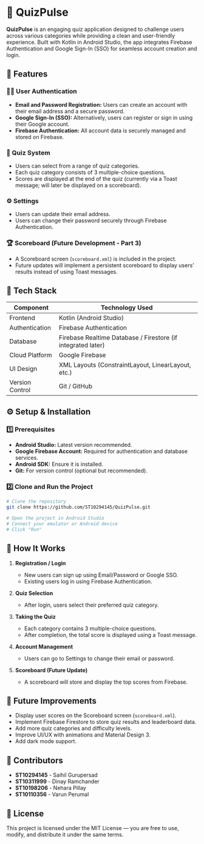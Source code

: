 # 📱 QuizPulse

**QuizPulse** is an engaging quiz application designed to challenge users across various categories while providing a clean and user-friendly experience. Built with Kotlin in Android Studio, the app integrates Firebase Authentication and Google Sign-In (SSO) for seamless account creation and login.

## 🚀 Features

### 🧑‍💻 User Authentication
- **Email and Password Registration:** Users can create an account with their email address and a secure password.
- **Google Sign-In (SSO):** Alternatively, users can register or sign in using their Google account.
- **Firebase Authentication:** All account data is securely managed and stored on Firebase.

### 🧠 Quiz System
- Users can select from a range of quiz categories.
- Each quiz category consists of 3 multiple-choice questions.
- Scores are displayed at the end of the quiz (currently via a Toast message; will later be displayed on a scoreboard).

### ⚙️ Settings
- Users can update their email address.
- Users can change their password securely through Firebase Authentication.

### 🏆 Scoreboard (Future Development - Part 3)
- A Scoreboard screen (`scoreboard.xml`) is included in the project.
- Future updates will implement a persistent scoreboard to display users’ results instead of using Toast messages.

## 🧩 Tech Stack

| Component          | Technology Used                        |
|--------------------|---------------------------------------|
| Frontend           | Kotlin (Android Studio)               |
| Authentication     | Firebase Authentication                |
| Database           | Firebase Realtime Database / Firestore (if integrated later) |
| Cloud Platform     | Google Firebase                       |
| UI Design          | XML Layouts (ConstraintLayout, LinearLayout, etc.) |
| Version Control     | Git / GitHub                         |

## ⚙️ Setup & Installation

### 1️⃣ Prerequisites
- **Android Studio:** Latest version recommended.
- **Google Firebase Account:** Required for authentication and database services.
- **Android SDK:** Ensure it is installed.
- **Git:** For version control (optional but recommended).

### 2️⃣ Clone and Run the Project
```bash
# Clone the repository
git clone https://github.com/ST10294145/QuizPulse.git

# Open the project in Android Studio
# Connect your emulator or Android device
# Click "Run"
```

## 🧠 How It Works

1. **Registration / Login**
   - New users can sign up using Email/Password or Google SSO.
   - Existing users log in using Firebase Authentication.

2. **Quiz Selection**
   - After login, users select their preferred quiz category.

3. **Taking the Quiz**
   - Each category contains 3 multiple-choice questions.
   - After completion, the total score is displayed using a Toast message.

4. **Account Management**
   - Users can go to Settings to change their email or password.

5. **Scoreboard (Future Update)**
   - A scoreboard will store and display the top scores from Firebase.

## 🧪 Future Improvements
- Display user scores on the Scoreboard screen (`scoreboard.xml`).
- Implement Firebase Firestore to store quiz results and leaderboard data.
- Add more quiz categories and difficulty levels.
- Improve UI/UX with animations and Material Design 3.
- Add dark mode support.

## 🤝 Contributors
- **ST10294145** - Saihil Gurupersad
- **ST10311999** - Dinay Ramchander
- **ST10198206** - Nehara Pillay
- **ST10110356** - Varun Perumal

## 🪪 License
This project is licensed under the MIT License — you are free to use, modify, and distribute it under the same terms.


